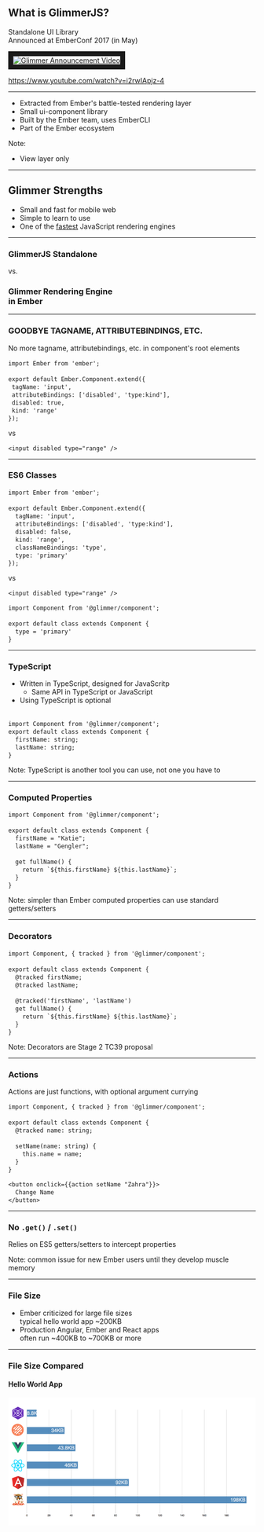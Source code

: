 ## What is GlimmerJS?

Standalone UI Library<br>Announced at EmberConf 2017 (in May)

<a class="glimmer-video" href="http://www.youtube.com/watch?feature=player_embedded&v=i2rwIApjz-4
" target="_blank"><img src="http://img.youtube.com/vi/i2rwIApjz-4/0.jpg" 
alt="Glimmer Announcement Video" width="240" height="180" border="10" /></a>

<span class="small">https://www.youtube.com/watch?v=i2rwIApjz-4</span>

----

- Extracted from Ember's battle-tested rendering layer
- Small ui-component library
- Built by the Ember team, uses EmberCLI
- Part of the Ember ecosystem

Note:
- View layer only

----

## Glimmer Strengths 

- Small and fast for mobile web
- Simple to learn to use
- One of the [fastest](https://glimmerjs.com/demos/uptime-boxes/) JavaScript rendering engines

----

### GlimmerJS Standalone

 vs.
  
### Glimmer Rendering Engine<br>in Ember

----

### GOODBYE TAGNAME, ATTRIBUTEBINDINGS, ETC.

No more tagname, attributebindings, etc. in component's root elements

```
import Ember from 'ember';
   
export default Ember.Component.extend({
 tagName: 'input',
 attributeBindings: ['disabled', 'type:kind'],
 disabled: true,
 kind: 'range'
});
```

vs

```
<input disabled type="range" />
```

----

### ES6 Classes


```
import Ember from 'ember';

export default Ember.Component.extend({
  tagName: 'input',
  attributeBindings: ['disabled', 'type:kind'],
  disabled: false,
  kind: 'range',
  classNameBindings: 'type',
  type: 'primary'
});
```

vs

```
<input disabled type="range" />
```
```
import Component from '@glimmer/component';

export default class extends Component {
  type = 'primary'
}
```

----

### TypeScript

- Written in TypeScript, designed for JavaScritp
  - Same API in TypeScript or JavaScript
- Using TypeScript is optional
<br><br>

```
import Component from '@glimmer/component';
export default class extends Component {
  firstName: string;
  lastName: string;
}
```

Note:
TypeScript is another tool you can use, not one you have to

----

### Computed Properties

```
import Component from '@glimmer/component';

export default class extends Component {
  firstName = "Katie";
  lastName = "Gengler";

  get fullName() {
    return `${this.firstName} ${this.lastName}`;
  }
}
```

Note:
simpler than Ember computed properties
can use standard getters/setters

----

### Decorators

```
import Component, { tracked } from '@glimmer/component';

export default class extends Component {
  @tracked firstName;
  @tracked lastName;

  @tracked('firstName', 'lastName')
  get fullName() {
    return `${this.firstName} ${this.lastName}`;
  }
}
```

Note:
Decorators are Stage 2 TC39 proposal

----

### Actions

Actions are just functions, with optional argument currying

```
import Component, { tracked } from '@glimmer/component';

export default class extends Component {
  @tracked name: string;

  setName(name: string) {
    this.name = name;
  }
}
```

```
<button onclick={{action setName "Zahra"}}>
  Change Name
</button>
```

----

### No `.get()` / `.set()`

Relies on ES5 getters/setters to intercept properties

Note:
common issue for new Ember users until they develop muscle memory

----

### File Size

- Ember criticized for large file sizes<br>typical hello world app ~200KB
- Production Angular, Ember and React apps<br>often run ~400KB to ~700KB or more

----

### File Size Compared
#### Hello World App

![glimmer file size compared](/img/glimmer-file-size.png)

